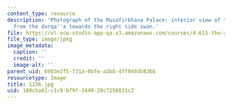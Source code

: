 ```yaml
---
content_type: resource
description: 'Photograph of the Musafirkhana Palace: interior view of the main qa''a
  from the durqa''a towards the right side iwan.'
file: https://ol-ocw-studio-app-qa.s3.amazonaws.com/courses/4-615-the-architecture-of-cairo-spring-2002/180cba81c1c9bf9f344928c7256831c2_1156.jpg
file_type: image/jpeg
image_metadata:
  caption: ''
  credit: ''
  image-alt: ''
parent_uid: 6903e2f5-731a-0bfe-a3b8-4ff0493b836b
resourcetype: Image
title: 1156.jpg
uid: 180cba81-c1c9-bf9f-3449-28c7256831c2
---
```

